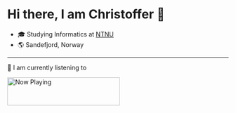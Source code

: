 # Hi there, I am Christoffer 👋

- 🎓 Studying Informatics at [NTNU](https://www.ntnu.edu/studies/msit)
- 🌎 Sandefjord, Norway

---

🎵 I am currently listening to

<a href="https://now-playing-profile-nu-eight.vercel.app/now-playing"><img src="https://now-playing-profile-nu-eight.vercel.app/now-playing" width="256" height="64" alt="Now Playing"></a>
